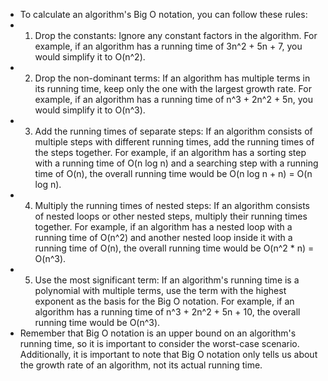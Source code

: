- To calculate an algorithm's Big O notation, you can follow these rules:
- 1. Drop the constants: Ignore any constant factors in the algorithm. For example, if an algorithm has a running time of 3n^2 + 5n + 7, you would simplify it to O(n^2).
- 2. Drop the non-dominant terms: If an algorithm has multiple terms in its running time, keep only the one with the largest growth rate. For example, if an algorithm has a running time of n^3 + 2n^2 + 5n, you would simplify it to O(n^3).
- 3. Add the running times of separate steps: If an algorithm consists of multiple steps with different running times, add the running times of the steps together. For example, if an algorithm has a sorting step with a running time of O(n log n) and a searching step with a running time of O(n), the overall running time would be O(n log n + n) = O(n log n).
- 4. Multiply the running times of nested steps: If an algorithm consists of nested loops or other nested steps, multiply their running times together. For example, if an algorithm has a nested loop with a running time of O(n^2) and another nested loop inside it with a running time of O(n), the overall running time would be O(n^2 * n) = O(n^3).
- 5. Use the most significant term: If an algorithm's running time is a polynomial with multiple terms, use the term with the highest exponent as the basis for the Big O notation. For example, if an algorithm has a running time of n^3 + 2n^2 + 5n + 10, the overall running time would be O(n^3).
- Remember that Big O notation is an upper bound on an algorithm's running time, so it is important to consider the worst-case scenario. Additionally, it is important to note that Big O notation only tells us about the growth rate of an algorithm, not its actual running time.